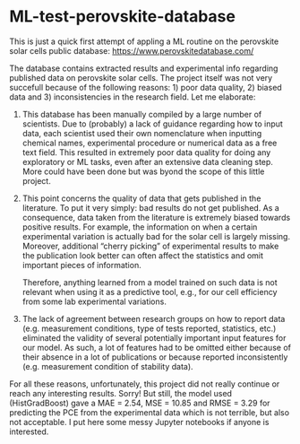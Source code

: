 # ML-test-perovskite-database

This is just a quick first attempt of appling a ML routine on the perovskite solar cells public database: https://www.perovskitedatabase.com/

The database contains extracted results and experimental info regarding published data on perovskite solar cells. The project itself was not very succefull because of the following reasons: 1) poor data quality, 2) biased data and 3) inconsistencies in the research field. Let me elaborate:

1) This database has been manually compiled by a large number of scientists. Due to (probably) a lack of guidance regarding how to input data, each scientist used their own nomenclature when inputting chemical names, experimental procedure or numerical data as a free text field. This resulted in extremely poor data quality for doing any exploratory or ML tasks, even after an extensive data cleaning step. More could have been done but was byond the scope of this little project. 

2. This point concerns the quality of data that gets published in the literature. To put it very simply: bad results do not get published. As a consequence, data taken from the literature is extremely biased towards positive results. For example, the information on when a certain experimental variation is actually bad for the solar cell is largely missing. Moreover, additional “cherry picking” of experimental results to make the publication look better can often affect the statistics and omit important pieces of information. 

	Therefore, anything learned from a model trained on such data is not relevant when using it as a predictive tool, e.g., for our cell efficiency from some lab experimental variations. 

3. The lack of agreement between research groups on how to report data (e.g. measurement conditions, type of tests reported, statistics, etc.) eliminated the validity of several potentially important input features for our model. As such, a lot of features had to be omitted either because of their absence in a lot of publications or because reported inconsistently (e.g. measurement condition of stability data). 

For all these reasons, unfortunately, this project did not really continue or reach any interesting results. Sorry! But still, the model used (HistGradBoost) gave a MAE = 2.54, MSE = 10.85 and RMSE = 3.29 for predicting the PCE from the experimental data which is not terrible, but also not acceptable. I put here some messy Jupyter notebooks if anyone is interested. 

